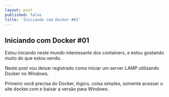```yaml
---
layout: post
published: false
title: 'Iniciando com Docker #01'
---
```

## Iniciando com Docker #01

Estou inicando neste mundo interessante dos containers, e estou gostando muito do que estou vendo.

Neste post vou deixar registrado como iniciar um server LAMP utilizando Docker no Windows.

Primeiro você precisa do Docker, lógico, coisa simples, somente acessar o site docker.com e baixar a versão para Windows.


